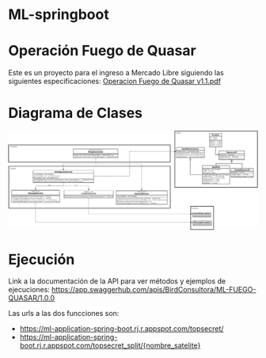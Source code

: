 # ML-springboot

# Operación Fuego de Quasar
Este es un proyecto para el ingreso a Mercado Libre siguiendo las siguientes especificaciones:
<a href="https://github.com/marianovalderrey/ML-FuegoDeQuasar/blob/master/docs/Operacion%20Fuego%20de%20Quasar%20v1.1.pdf">Operacion Fuego de Quasar v1.1.pdf</a>

# Diagrama de Clases
<img src="https://github.com/marianovalderrey/ML-FuegoDeQuasar/blob/master/docs/Diagrama.png" alt="Diagrama Clases" />

# Ejecución
Link a la documentación de la API para ver métodos y ejemplos de ejecuciones:
<a href='https://app.swaggerhub.com/apis/BirdConsultora/ML-FUEGO-QUASAR/1.0.0'>https://app.swaggerhub.com/apis/BirdConsultora/ML-FUEGO-QUASAR/1.0.0</a>

Las urls a las dos funcciones son:
* https://ml-application-spring-boot.rj.r.appspot.com/topsecret/
* https://ml-application-spring-boot.rj.r.appspot.com/topsecret_split/{nombre_satelite}

